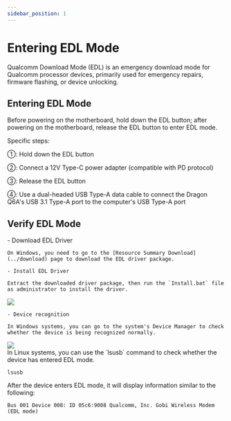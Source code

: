 ```yaml
---
sidebar_position: 1
---
```


# Entering EDL Mode

Qualcomm Download Mode (EDL) is an emergency download mode for Qualcomm processor devices, primarily used for emergency repairs, firmware flashing, or device unlocking.

## Entering EDL Mode

Before powering on the motherboard, hold down the EDL button; after powering on the motherboard, release the EDL button to enter EDL mode.

Specific steps:

①: Hold down the EDL button

②: Connect a 12V Type-C power adapter (compatible with PD protocol)

③: Release the EDL button

④: Use a dual-headed USB Type-A data cable to connect the Dragon Q6A's USB 3.1 Type-A port to the computer's USB Type-A port

## Verify EDL Mode

<Tabs queryString = "EDLplatform">
  <TabItem value="Windows" label="Windows" default>
    - Download EDL Driver

    On Windows, you need to go to the [Resource Summary Download](../download) page to download the EDL driver package.

    - Install EDL Driver

    Extract the downloaded driver package, then run the `Install.bat` file as administrator to install the driver.

<div style={{textAlign: 'center'}}>
   <img src="/img/dragon/q6a/q6a_driver_install.webp" style={{width: '100%', maxWidth: '1200px'}} />
</div>

    - Device recognition

    In Windows systems, you can go to the system's Device Manager to check whether the device is being recognized normally.

<div style={{textAlign: 'center'}}>
   <img src="/img/dragon/q6a/q6a_device_manager.webp" style={{width: '100%', maxWidth: '1200px'}} />
</div>

  </TabItem>
  <TabItem value="Linux" label="Linux">
  In Linux systems, you can use the `lsusb` command to check whether the device has entered EDL mode.

  <NewCodeBlock tip="Linux$" type="host">

```
lsusb
```

  </NewCodeBlock>

After the device enters EDL mode, it will display information similar to the following:

```
Bus 001 Device 008: ID 05c6:9008 Qualcomm, Inc. Gobi Wireless Modem (EDL mode)
```

  </TabItem>
</Tabs>
